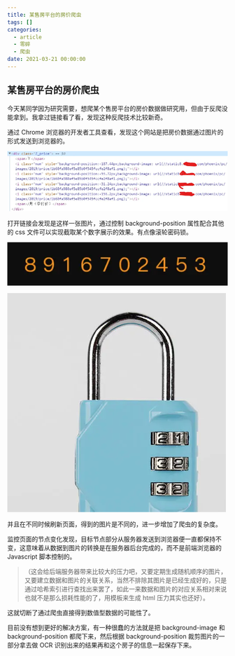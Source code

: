 ```yaml
---
title: 某售房平台的房价爬虫
tags: []
categories:
  - article
  - 零碎
  - 爬虫
date: 2021-03-21 00:00:00
---
```


## 某售房平台的房价爬虫

今天某同学因为研究需要，想爬某个售房平台的房价数据做研究用，但由于反爬没能拿到。我拿过链接看了看，发现这种反爬技术比较新奇。

通过 Chrome 浏览器的开发者工具查看，发现这个网站是把房价数据通过图片的形式发送到浏览器的。

![picture 4](../../../../assets/%E9%9B%B6%E7%A2%8E/%E7%88%AC%E8%99%AB/%E6%9F%90%E5%94%AE%E6%88%BF%E5%B9%B3%E5%8F%B0%E7%9A%84%E6%88%BF%E4%BB%B7%E7%88%AC%E8%99%AB/e1e7fcebeaa24f1f2dc7ff4fb165b95d6f0faedb5145a3829821bbb382fa3c3d.png)

打开链接会发现是这样一张图片，通过控制 background-position 属性配合其他的 css 文件可以实现截取某个数字展示的效果。有点像滚轮密码锁。

![picture 5](../../../../assets/%E9%9B%B6%E7%A2%8E/%E7%88%AC%E8%99%AB/%E6%9F%90%E5%94%AE%E6%88%BF%E5%B9%B3%E5%8F%B0%E7%9A%84%E6%88%BF%E4%BB%B7%E7%88%AC%E8%99%AB/924356a188a6133db4ad57c169097c5553e331a8a14c2d379cbc24b4346a82d6.png)

![picture 6](../../../../assets/%E9%9B%B6%E7%A2%8E/%E7%88%AC%E8%99%AB/%E6%9F%90%E5%94%AE%E6%88%BF%E5%B9%B3%E5%8F%B0%E7%9A%84%E6%88%BF%E4%BB%B7%E7%88%AC%E8%99%AB/7b13f98902d2beac854701829b70a1d9818093c1e6fbf0ca548caad7d13b586e.png)

并且在不同时候刷新页面，得到的图片是不同的，进一步增加了爬虫的复杂度。

监控页面的节点变化发现，目标节点部分从服务器发送到浏览器便一直都保持不变，这意味着从数据到图片的转换是在服务器后台完成的，而不是前端浏览器的 Javascript 脚本控制的。

> （这会给后端服务器带来比较大的压力吧，又要定期生成随机顺序的图片，又要建立数据和图片的关联关系，当然不排除其图片是已经生成好的，只是通过哈希索引进行查找出来罢了，如此一来数据和图片的对应关系相对来说也就不是那么损耗性能的了，用模板来生成 html 压力其实也还好）。

这就切断了通过爬虫直接得到数值型数据的可能性了。

目前没有想到更好的解决方案，有一种很蠢的方法就是把 background-image 和 background-position 都爬下来，然后根据 background-position 裁剪图片的一部分拿去做 OCR 识别出来的结果再和这个房子的信息一起保存下来。
